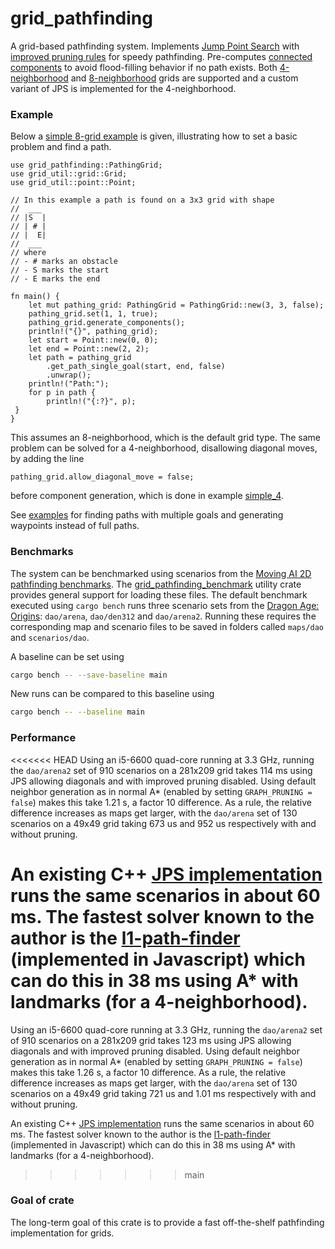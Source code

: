 # grid_pathfinding

A grid-based pathfinding system. Implements [Jump Point Search](https://en.wikipedia.org/wiki/Jump_point_search) with 
[improved pruning rules](https://www.researchgate.net/publication/287338108_Improving_jump_point_search) for speedy pathfinding. Pre-computes
[connected components](https://en.wikipedia.org/wiki/Component_(graph_theory))
to avoid flood-filling behavior if no path exists. Both [4-neighborhood](https://en.wikipedia.org/wiki/Von_Neumann_neighborhood) and [8-neighborhood](https://en.wikipedia.org/wiki/Moore_neighborhood) grids are supported and a custom variant of JPS is implemented for the 4-neighborhood. 

### Example
Below a [simple 8-grid example](examples/simple_8.rs) is given, illustrating how to set a basic problem and find a path.
```rust,no_run
use grid_pathfinding::PathingGrid;
use grid_util::grid::Grid;
use grid_util::point::Point;

// In this example a path is found on a 3x3 grid with shape
//  ___
// |S  |
// | # |
// |  E|
//  ___
// where
// - # marks an obstacle
// - S marks the start
// - E marks the end

fn main() {
    let mut pathing_grid: PathingGrid = PathingGrid::new(3, 3, false);
    pathing_grid.set(1, 1, true);
    pathing_grid.generate_components();
    println!("{}", pathing_grid);
    let start = Point::new(0, 0);
    let end = Point::new(2, 2);
    let path = pathing_grid
        .get_path_single_goal(start, end, false)
        .unwrap();
    println!("Path:");
    for p in path {
        println!("{:?}", p);
 }
}
```
This assumes an 8-neighborhood, which is the default grid type. The same problem can be solved for a 4-neighborhood, disallowing diagonal moves, by adding the line
```rust,no_run
pathing_grid.allow_diagonal_move = false;
```
before component generation, which is done in example [simple_4](examples/simple_4.rs).



See [examples](examples/) for finding paths with multiple goals and generating waypoints instead of full paths.

### Benchmarks
The system can be benchmarked using scenarios from the [Moving AI 2D pathfinding benchmarks](https://movingai.com/benchmarks/grids.html). The [grid_pathfinding_benchmark](grid_pathfinding_benchmark) utility crate provides general support for loading these files. The default benchmark executed using `cargo bench` runs three scenario sets from the [Dragon Age: Origins](https://movingai.com/benchmarks/dao/index.html): `dao/arena`, `dao/den312` and `dao/arena2`. Running these requires the corresponding map and scenario files to be saved in folders called `maps/dao` and `scenarios/dao`.

A baseline can be set using
```bash
cargo bench -- --save-baseline main
```
New runs can be compared to this baseline using 
```bash
cargo bench -- --baseline main
```

### Performance
<<<<<<< HEAD
Using an i5-6600 quad-core running at 3.3 GHz, running the `dao/arena2` set of 910 scenarios on a 281x209 grid takes 114 ms using JPS allowing diagonals and with improved pruning disabled. Using default neighbor generation as in normal A* (enabled by setting `GRAPH_PRUNING = false`) makes this take 1.21 s, a factor 10 difference. As a rule, the relative difference increases as maps get larger, with the `dao/arena` set of 130 scenarios on a 49x49 grid taking 673 us and 952 us respectively with and without pruning. 


An existing C++ [JPS implementation](https://github.com/nathansttt/hog2) runs the same scenarios in about 60 ms. The fastest solver known to the author is the [l1-path-finder](https://mikolalysenko.github.io/l1-path-finder/www/) (implemented in Javascript) which can do this in 38 ms using A* with landmarks (for a 4-neighborhood).
=======
Using an i5-6600 quad-core running at 3.3 GHz, running the `dao/arena2` set of 910 scenarios on a 281x209 grid takes 123 ms using JPS allowing diagonals and with improved pruning disabled. Using default neighbor generation as in normal A* (enabled by setting `GRAPH_PRUNING = false`) makes this take 1.26 s, a factor 10 difference. As a rule, the relative difference increases as maps get larger, with the `dao/arena` set of 130 scenarios on a 49x49 grid taking 721 us and 1.01 ms respectively with and without pruning. 


An existing C++ [JPS implementation](https://github.com/nathansttt/hog2) runs the same scenarios in about 60 ms. The fastest solver known to the author is the [l1-path-finder](https://mikolalysenko.github.io/l1-path-finder/www/) (implemented in Javascript) which can do this in 38 ms using A* with landmarks (for a 4-neighborhood).

>>>>>>> main

### Goal of crate
The long-term goal of this crate is to provide a fast off-the-shelf pathfinding implementation for grids.